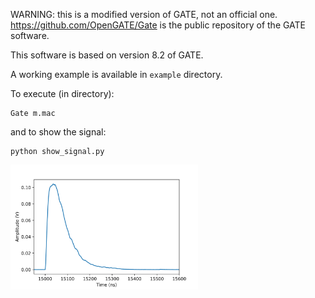 WARNING: this is a modified version of GATE, not an official one.  https://github.com/OpenGATE/Gate is the public repository of the GATE software.

This software is based on version 8.2 of GATE. 

A working example is available in `example` directory. 

To execute (in directory): 

```shell
Gate m.mac
```


and to show the signal: 

```shell
python show_signal.py
```


<img src="/example/signal.svg" width="300">



